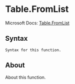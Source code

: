 ---
---

# Table.FromList

Microsoft Docs: [Table.FromList](https://docs.microsoft.com/en-us/powerquery-m/table-fromlist)

## Syntax

```
Syntax for this function.
```

## About

About this function.

